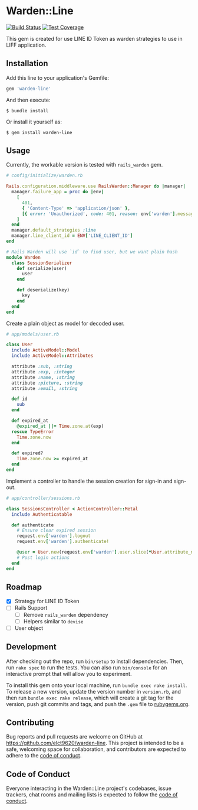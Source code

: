 # Warden::Line
[![Build Status](https://travis-ci.com/elct9620/warden-line.svg?branch=main)](https://travis-ci.com/elct9620/warden-line) [![Test Coverage](https://api.codeclimate.com/v1/badges/33f1eefd4a94ed7ece86/test_coverage)](https://codeclimate.com/github/elct9620/warden-line/test_coverage)

This gem is created for use LINE ID Token as warden strategies to use in LIFF application.

## Installation

Add this line to your application's Gemfile:

```ruby
gem 'warden-line'
```

And then execute:

    $ bundle install

Or install it yourself as:

    $ gem install warden-line

## Usage

Currently, the workable version is tested with `rails_warden` gem.

```ruby
# config/initialize/warden.rb

Rails.configuration.middleware.use RailsWarden::Manager do |manager|
  manager.failure_app = proc do |env|
    [
      401,
      { 'Content-Type' => 'application/json' },
      [{ error: 'Unauthorized', code: 401, reason: env['warden'].message }.to_json]
    ]
  end
  manager.default_strategies :line
  manager.line_client_id = ENV['LINE_CLIENT_ID']
end

# Rails Warden will use `id` to find user, but we want plain hash
module Warden
  class SessionSerializer
    def serialize(user)
      user
    end

    def deserialize(key)
      key
    end
  end
end
```

Create a plain object as model for decoded user.

```ruby
# app/models/user.rb

class User
  include ActiveModel::Model
  include ActiveModel::Attributes

  attribute :sub, :string
  attribute :exp, :integer
  attribute :name, :string
  attribute :picture, :string
  attribute :email, :string

  def id
    sub
  end

  def expired_at
    @expired_at ||= Time.zone.at(exp)
  rescue TypeError
    Time.zone.now
  end

  def expired?
    Time.zone.now >= expired_at
  end
end
```

Implement a controller to handle the session creation for sign-in and sign-out.

```ruby
# app/controller/sessions.rb

class SessionsController < ActionController::Metal
  include Authenticatable

  def authenticate
    # Ensure clear expired session
    request.env['warden'].logout
    request.env['warden'].authenticate!

    @user = User.new(request.env['warden'].user.slice(*User.attribute_names))
    # Post login actions
  end
end
```

## Roadmap

* [x] Strategy for LINE ID Token
* [ ] Rails Support
  * [ ] Remove `rails_warden` dependency
  * [ ] Helpers similar to `devise`
* [ ] User object

## Development

After checking out the repo, run `bin/setup` to install dependencies. Then, run `rake spec` to run the tests. You can also run `bin/console` for an interactive prompt that will allow you to experiment.

To install this gem onto your local machine, run `bundle exec rake install`. To release a new version, update the version number in `version.rb`, and then run `bundle exec rake release`, which will create a git tag for the version, push git commits and tags, and push the `.gem` file to [rubygems.org](https://rubygems.org).

## Contributing

Bug reports and pull requests are welcome on GitHub at https://github.com/elct9620/warden-line. This project is intended to be a safe, welcoming space for collaboration, and contributors are expected to adhere to the [code of conduct](https://github.com/elct9620/warden-line/blob/master/CODE_OF_CONDUCT.md).


## Code of Conduct

Everyone interacting in the Warden::Line project's codebases, issue trackers, chat rooms and mailing lists is expected to follow the [code of conduct](https://github.com/elct9620/warden-line/blob/master/CODE_OF_CONDUCT.md).
